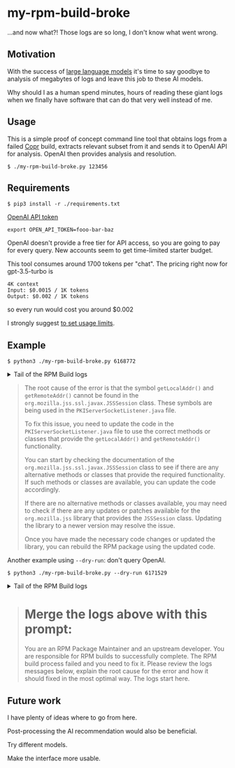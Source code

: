 # my-rpm-build-broke

...and now what?! Those logs are so long, I don't know what went wrong.


## Motivation

With the success of [large language
models](https://en.wikipedia.org/wiki/Large_language_model) it's time to say
goodbye to analysis of megabytes of logs and leave this job to these AI models.

Why should I as a human spend minutes, hours of reading these giant logs when
we finally have software that can do that very well instead of me.


## Usage

This is a simple proof of concept command line tool that obtains logs from a
failed [Copr](https://copr.fedorainfracloud.org) build, extracts relevant
subset from it and sends it to OpenAI API for analysis. OpenAI then provides
analysis and resolution.

```
$ ./my-rpm-build-broke.py 123456
```


## Requirements

```
$ pip3 install -r ./requirements.txt
```

[OpenAI API token](https://platform.openai.com/account/api-keys)
```
export OPEN_API_TOKEN=fooo-bar-baz
```

OpenAI doesn't provide a free tier for API access, so you are going to pay for every query. New accounts seem to get time-limited starter budget.

This tool consumes around 1700 tokens per "chat". The pricing right now for gpt-3.5-turbo is
```
4K context
Input: $0.0015 / 1K tokens
Output: $0.002 / 1K tokens
```
so every run would cost you around $0.002

I strongly suggest [to set usage limits](https://platform.openai.com/account/billing/limits).

## Example

```
$ python3 ./my-rpm-build-broke.py 6168772
```

<details>

<summary>Tail of the RPM Build logs</summary>

```
JSSSession
[ERROR] /builddir/build/BUILD/pki-11.5.0/base/server/src/main/java/org/dogtagpki/server/PKIServerSocketListener.java:[233,39] cannot find symbol
[ERROR]   symbol:   method getLocalAddr()
[ERROR]   location: variable session of type org.mozilla.jss.ssl.javax.JSSSession
[ERROR] /builddir/build/BUILD/pki-11.5.0/base/server/src/main/java/org/dogtagpki/server/PKIServerSocketListener.java:[234,51] cannot find symbol
[ERROR]   symbol:   method getLocalAddr()
[ERROR]   location: variable session of type org.mozilla.jss.ssl.javax.JSSSession
[ERROR] /builddir/build/BUILD/pki-11.5.0/base/server/src/main/java/org/dogtagpki/server/PKIServerSocketListener.java:[310,31] cannot find symbol
[ERROR]   symbol:   method getRemoteAddr()
[ERROR]   location: variable session of type org.mozilla.jss.ssl.javax.JSSSession
[ERROR] /builddir/build/BUILD/pki-11.5.0/base/server/src/main/java/org/dogtagpki/server/PKIServerSocketListener.java:[311,43] cannot find symbol
[ERROR]   symbol:   method getRemoteAddr()
[ERROR]   location: variable session of type org.mozilla.jss.ssl.javax.JSSSession
[ERROR] /builddir/build/BUILD/pki-11.5.0/base/server/src/main/java/org/dogtagpki/server/PKIServerSocketListener.java:[313,31] cannot find symbol
[ERROR]   symbol:   method getLocalAddr()
[ERROR]   location: variable session of type org.mozilla.jss.ssl.javax.JSSSession
[ERROR] /builddir/build/BUILD/pki-11.5.0/base/server/src/main/java/org/dogtagpki/server/PKIServerSocketListener.java:[314,43] cannot find symbol
[ERROR]   symbol:   method getLocalAddr()
[ERROR]   location: variable session of type org.mozilla.jss.ssl.javax.JSSSession
[ERROR] -> [Help 1]
[ERROR]
[ERROR] To see the full stack trace of the errors, re-run Maven with the -e switch.
[ERROR] Re-run Maven using the -X switch to enable full debug logging.
[ERROR]
[ERROR] For more information about the errors and possible solutions, please read the following articles:
[ERROR] [Help 1] http://cwiki.apache.org/confluence/display/MAVEN/MojoFailureException
[ERROR]
[ERROR] After correcting the problems, you can resume the build with the command
[ERROR]   mvn <args> -rf :pki-server
error: Bad exit status from /var/tmp/rpm-tmp.OzToqy (%build)


RPM build errors:
    Bad exit status from /var/tmp/rpm-tmp.OzToqy (%build)
Finish: rpmbuild pki-11.5.0-0.20230713092329451267.pr4487.309.g1028dadce.el9.src.rpm
Finish: build phase for pki-11.5.0-0.20230713092329451267.pr4487.309.g1028dadce.el9.src.rpm
INFO: chroot_scan: 3 files copied to /var/lib/copr-rpmbuild/results/chroot_scan
INFO: /var/lib/mock/rhel-9-x86_64-1689240256.573275/root/var/log/dnf.rpm.log
/var/lib/mock/rhel-9-x86_64-1689240256.573275/root/var/log/dnf.librepo.log
/var/lib/mock/rhel-9-x86_64-1689240256.573275/root/var/log/dnf.log
ERROR: Exception(/var/lib/copr-rpmbuild/results/pki-11.5.0-0.20230713092329451267.pr4487.309.g1028dadce.el9.src.rpm) Config(rhel-9-x86_64) 1 minutes 5 seconds
INFO: Results and/or logs in: /var/lib/copr-rpmbuild/results
INFO: Cleaning up build root ('cleanup_on_failure=True')
Start: clean chroot
INFO: unmounting tmpfs.
Finish: clean chroot
ERROR: Command failed:
 # /usr/bin/systemd-nspawn -q -M c951b4aec5d741dc9873ed21b2ae33ec -D /var/lib/mock/rhel-9-x86_64-1689240256.573275/root -a -u mockbuild --capability=cap_ipc_lock --rlimit=RLIMIT_NOFILE=10240 --capability=cap_ipc_lock --bind=/tmp/mock-resolv.vtwabed_:/etc/resolv.conf --bind=/dev/btrfs-control --bind=/dev/mapper/control --bind=/dev/loop-control --bind=/dev/loop0 --bind=/dev/loop1 --bind=/dev/loop2 --bind=/dev/loop3 --bind=/dev/loop4 --bind=/dev/loop5 --bind=/dev/loop6 --bind=/dev/loop7 --bind=/dev/loop8 --bind=/dev/loop9 --bind=/dev/loop10 --bind=/dev/loop11 --console=pipe --setenv=TERM=vt100 --setenv=SHELL=/bin/bash --setenv=HOME=/builddir --setenv=HOSTNAME=mock --setenv=PATH=/usr/bin:/bin:/usr/sbin:/sbin --setenv=PROMPT_COMMAND=printf "\033]0;<mock-chroot>\007" --setenv=PS1=<mock-chroot> \s-\v\$  --setenv=LANG=C.UTF-8 --resolv-conf=off bash --login -c /usr/bin/rpmbuild -bb  --target x86_64 --nodeps /builddir/build/SPECS/pki.spec

Copr build error: Build failed
```

</details>

> The root cause of the error is that the symbol `getLocalAddr()` and `getRemoteAddr()` cannot be found in the `org.mozilla.jss.ssl.javax.JSSSession` class. These symbols are being used in the `PKIServerSocketListener.java` file.
> 
> To fix this issue, you need to update the code in the `PKIServerSocketListener.java` file to use the correct methods or classes that provide the `getLocalAddr()` and `getRemoteAddr()` functionality.
> 
> You can start by checking the documentation of the `org.mozilla.jss.ssl.javax.JSSSession` class to see if there are any alternative methods or classes that provide the required functionality. If such methods or classes are available, you can update the code accordingly.
> 
> If there are no alternative methods or classes available, you may need to check if there are any updates or patches available for the `org.mozilla.jss` library that provides the `JSSSession` class. Updating the library to a newer version may resolve the issue.
> 
> Once you have made the necessary code changes or updated the library, you can rebuild the RPM package using the updated code.

Another example using `--dry-run`: don't query OpenAI.

```
$ python3 ./my-rpm-build-broke.py --dry-run 6171529
```
<details><summary>Tail of the RPM Build logs</summary>

These are the logs to send that we send to the AI model
```
y, so yum won't use it by default. Yum
        will then just ignore the repository until you permanently enable it
        again or use --enablerepo for temporary usage:

            yum-config-manager --disable <repoid>
        or
            subscription-manager repos --disable=<repoid>

     5. Configure the failing repository to be skipped, if it is unavailable.
        Note that yum will try to contact the repo. when it runs most commands,
        so will have to try and fail each time (and thus. yum will be be much
        slower). If it is a very temporary problem though, this is often a nice
        compromise:

            yum-config-manager --save --setopt=<repoid>.skip_if_unavailable=true

Cannot find a valid baseurl for repo: epel/x86_64
ERROR: Exception(/var/lib/copr-rpmbuild/workspace/workdir-gxkhtq85/scap-security-guide/scap-security-guide.spec) Config(centos+epel-7-x86_64) 1 minutes 21 seconds
ERROR: Command failed:
 # /usr/bin/systemd-nspawn -q -M 9ea38cd6147346a5afe0f7c5c78cd8b2 -D /var/lib/mock/centos+epel-7-x86_64-bootstrap-1689300721.844006/root -a --capability=cap_ipc_lock --rlimit=RLIMIT_NOFILE=10240 --capability=cap_ipc_lock --bind=/tmp/mock-resolv.ndy857xi:/etc/resolv.conf --console=pipe --setenv=TERM=vt100 --setenv=SHELL=/bin/bash --setenv=HOME=/var/lib/mock/centos+epel-7-x86_64-1689300721.844006/root/installation-homedir --setenv=HOSTNAME=mock --setenv=PATH=/usr/bin:/bin:/usr/sbin:/sbin --setenv=PROMPT_COMMAND=printf "\033]0;<mock-chroot>\007" --setenv=PS1=<mock-chroot> \s-\v\$  --setenv=LANG=C.UTF-8 --setenv=LC_MESSAGES=C.UTF-8 --setenv=SYSTEMD_NSPAWN_TMPFS_TMP=0 --setenv=SYSTEMD_SECCOMP=0 --resolv-conf=off /usr/bin/yum --installroot /var/lib/mock/centos+epel-7-x86_64-1689300721.844006/root/ --releasever 7 install @buildsys-build --setopt=tsflags=nocontexts --setopt=tsflags=nocontexts --setopt=tsflags=nocontexts
Failed to set locale, defaulting to C
copr_base                                                | 1.5 kB     00:00
base                                                     | 3.6 kB     00:00
centos-sclo-rh                                           | 3.0 kB     00:00
centos-sclo-sclo                                         | 3.0 kB     00:00
Could not retrieve mirrorlist http://mirrors.fedoraproject.org/mirrorlist?repo=epel-7&arch=x86_64 error was
14: HTTP Error 503 - Service Unavailable


 One of the configured repositories failed (Unknown),
 and yum doesn't have enough cached data to continue. At this point the only
 safe thing yum can do is fail. There are a few ways to work "fix" this:

     1. Contact the upstream for the repository and get them to fix the problem.

     2. Reconfigure the baseurl/etc. for the repository, to point to a working
        upstream. This is most often useful if you are using a newer
        distribution release than is supported by the repository (and the
        packages for the previous distribution release still work).

     3. Run the command with the repository temporarily disabled
            yum --disablerepo=<repoid> ...

     4. Disable the repository permanently, so yum won't use it by default. Yum
        will then just ignore the repository until you permanently enable it
        again or use --enablerepo for temporary usage:

            yum-config-manager --disable <repoid>
        or
            subscription-manager repos --disable=<repoid>

     5. Configure the failing repository to be skipped, if it is unavailable.
        Note that yum will try to contact the repo. when it runs most commands,
        so will have to try and fail each time (and thus. yum will be be much
        slower). If it is a very temporary problem though, this is often a nice
        compromise:

            yum-config-manager --save --setopt=<repoid>.skip_if_unavailable=true

Cannot find a valid baseurl for repo: epel/x86_64

Copr build error: Mock build failed

```
</details>

> # Merge the logs above with this prompt:
> You are an RPM Package Maintainer and an upstream developer. You are responsible for RPM builds to successfully complete. The RPM build process failed and you need to fix it. Please review the logs messages below, explain the root cause for the error and how it should fixed in the most optimal way. The logs start here.


## Future work

I have plenty of ideas where to go from here.

Post-processing the AI recommendation would also be beneficial.

Try different models.

Make the interface more usable.

